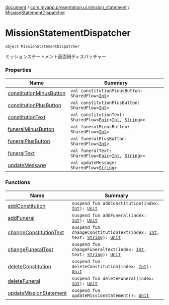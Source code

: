 [document](../../index.md) / [com.myapp.presentation.ui.mission_statement](../index.md) / [MissionStatementDispatcher](./index.md)

# MissionStatementDispatcher

`object MissionStatementDispatcher`

ミッションステートメント画面用ディスパッチャー

### Properties

| Name | Summary |
|---|---|
| [constitutionMinusButton](constitution-minus-button.md) | `val constitutionMinusButton: SharedFlow<`[`Int`](https://kotlinlang.org/api/latest/jvm/stdlib/kotlin/-int/index.html)`>` |
| [constitutionPlusButton](constitution-plus-button.md) | `val constitutionPlusButton: SharedFlow<`[`Int`](https://kotlinlang.org/api/latest/jvm/stdlib/kotlin/-int/index.html)`>` |
| [constitutionText](constitution-text.md) | `val constitutionText: SharedFlow<`[`Pair`](https://kotlinlang.org/api/latest/jvm/stdlib/kotlin/-pair/index.html)`<`[`Int`](https://kotlinlang.org/api/latest/jvm/stdlib/kotlin/-int/index.html)`, `[`String`](https://kotlinlang.org/api/latest/jvm/stdlib/kotlin/-string/index.html)`>>` |
| [funeralMinusButton](funeral-minus-button.md) | `val funeralMinusButton: SharedFlow<`[`Int`](https://kotlinlang.org/api/latest/jvm/stdlib/kotlin/-int/index.html)`>` |
| [funeralPlusButton](funeral-plus-button.md) | `val funeralPlusButton: SharedFlow<`[`Int`](https://kotlinlang.org/api/latest/jvm/stdlib/kotlin/-int/index.html)`>` |
| [funeralText](funeral-text.md) | `val funeralText: SharedFlow<`[`Pair`](https://kotlinlang.org/api/latest/jvm/stdlib/kotlin/-pair/index.html)`<`[`Int`](https://kotlinlang.org/api/latest/jvm/stdlib/kotlin/-int/index.html)`, `[`String`](https://kotlinlang.org/api/latest/jvm/stdlib/kotlin/-string/index.html)`>>` |
| [updateMessage](update-message.md) | `val updateMessage: SharedFlow<`[`String`](https://kotlinlang.org/api/latest/jvm/stdlib/kotlin/-string/index.html)`>` |

### Functions

| Name | Summary |
|---|---|
| [addConstitution](add-constitution.md) | `suspend fun addConstitution(index: `[`Int`](https://kotlinlang.org/api/latest/jvm/stdlib/kotlin/-int/index.html)`): `[`Unit`](https://kotlinlang.org/api/latest/jvm/stdlib/kotlin/-unit/index.html) |
| [addFuneral](add-funeral.md) | `suspend fun addFuneral(index: `[`Int`](https://kotlinlang.org/api/latest/jvm/stdlib/kotlin/-int/index.html)`): `[`Unit`](https://kotlinlang.org/api/latest/jvm/stdlib/kotlin/-unit/index.html) |
| [changeConstitutionText](change-constitution-text.md) | `suspend fun changeConstitutionText(index: `[`Int`](https://kotlinlang.org/api/latest/jvm/stdlib/kotlin/-int/index.html)`, text: `[`String`](https://kotlinlang.org/api/latest/jvm/stdlib/kotlin/-string/index.html)`): `[`Unit`](https://kotlinlang.org/api/latest/jvm/stdlib/kotlin/-unit/index.html) |
| [changeFuneralText](change-funeral-text.md) | `suspend fun changeFuneralText(index: `[`Int`](https://kotlinlang.org/api/latest/jvm/stdlib/kotlin/-int/index.html)`, text: `[`String`](https://kotlinlang.org/api/latest/jvm/stdlib/kotlin/-string/index.html)`): `[`Unit`](https://kotlinlang.org/api/latest/jvm/stdlib/kotlin/-unit/index.html) |
| [deleteConstitution](delete-constitution.md) | `suspend fun deleteConstitution(index: `[`Int`](https://kotlinlang.org/api/latest/jvm/stdlib/kotlin/-int/index.html)`): `[`Unit`](https://kotlinlang.org/api/latest/jvm/stdlib/kotlin/-unit/index.html) |
| [deleteFuneral](delete-funeral.md) | `suspend fun deleteFuneral(index: `[`Int`](https://kotlinlang.org/api/latest/jvm/stdlib/kotlin/-int/index.html)`): `[`Unit`](https://kotlinlang.org/api/latest/jvm/stdlib/kotlin/-unit/index.html) |
| [updateMissionStatement](update-mission-statement.md) | `suspend fun updateMissionStatement(): `[`Unit`](https://kotlinlang.org/api/latest/jvm/stdlib/kotlin/-unit/index.html) |
